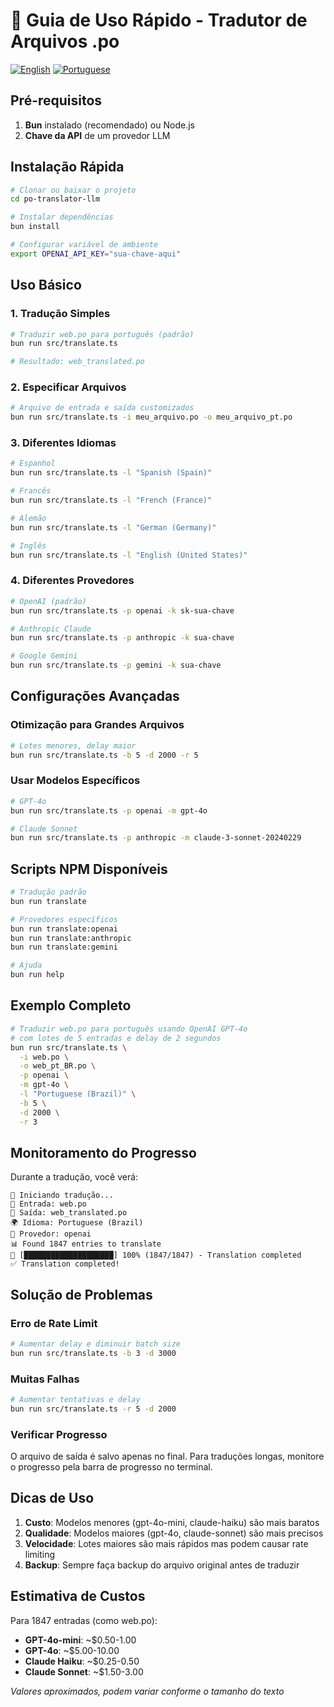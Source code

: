 # 🚀 Guia de Uso Rápido - Tradutor de Arquivos .po

[![English](https://img.shields.io/badge/lang-en-blue.svg)](USAGE.md)
[![Portuguese](https://img.shields.io/badge/lang-pt--br-green.svg)](USAGE.pt-br.md)

## Pré-requisitos

1. **Bun** instalado (recomendado) ou Node.js
2. **Chave da API** de um provedor LLM

## Instalação Rápida

```bash
# Clonar ou baixar o projeto
cd po-translator-llm

# Instalar dependências
bun install

# Configurar variável de ambiente
export OPENAI_API_KEY="sua-chave-aqui"
```

## Uso Básico

### 1. Tradução Simples

```bash
# Traduzir web.po para português (padrão)
bun run src/translate.ts

# Resultado: web_translated.po
```

### 2. Especificar Arquivos

```bash
# Arquivo de entrada e saída customizados
bun run src/translate.ts -i meu_arquivo.po -o meu_arquivo_pt.po
```

### 3. Diferentes Idiomas

```bash
# Espanhol
bun run src/translate.ts -l "Spanish (Spain)"

# Francês
bun run src/translate.ts -l "French (France)"

# Alemão
bun run src/translate.ts -l "German (Germany)"

# Inglês
bun run src/translate.ts -l "English (United States)"
```

### 4. Diferentes Provedores

```bash
# OpenAI (padrão)
bun run src/translate.ts -p openai -k sk-sua-chave

# Anthropic Claude
bun run src/translate.ts -p anthropic -k sua-chave

# Google Gemini
bun run src/translate.ts -p gemini -k sua-chave
```

## Configurações Avançadas

### Otimização para Grandes Arquivos

```bash
# Lotes menores, delay maior
bun run src/translate.ts -b 5 -d 2000 -r 5
```

### Usar Modelos Específicos

```bash
# GPT-4o
bun run src/translate.ts -p openai -m gpt-4o

# Claude Sonnet
bun run src/translate.ts -p anthropic -m claude-3-sonnet-20240229
```

## Scripts NPM Disponíveis

```bash
# Tradução padrão
bun run translate

# Provedores específicos
bun run translate:openai
bun run translate:anthropic
bun run translate:gemini

# Ajuda
bun run help
```

## Exemplo Completo

```bash
# Traduzir web.po para português usando OpenAI GPT-4o
# com lotes de 5 entradas e delay de 2 segundos
bun run src/translate.ts \
  -i web.po \
  -o web_pt_BR.po \
  -p openai \
  -m gpt-4o \
  -l "Portuguese (Brazil)" \
  -b 5 \
  -d 2000 \
  -r 3
```

## Monitoramento do Progresso

Durante a tradução, você verá:

```
🚀 Iniciando tradução...
📂 Entrada: web.po
📂 Saída: web_translated.po
🌍 Idioma: Portuguese (Brazil)
🤖 Provedor: openai
📊 Found 1847 entries to translate
🔄 [████████████████████] 100% (1847/1847) - Translation completed
✅ Translation completed!
```

## Solução de Problemas

### Erro de Rate Limit

```bash
# Aumentar delay e diminuir batch size
bun run src/translate.ts -b 3 -d 3000
```

### Muitas Falhas

```bash
# Aumentar tentativas e delay
bun run src/translate.ts -r 5 -d 2000
```

### Verificar Progresso

O arquivo de saída é salvo apenas no final. Para traduções longas, monitore o progresso pela barra de progresso no terminal.

## Dicas de Uso

1. **Custo**: Modelos menores (gpt-4o-mini, claude-haiku) são mais baratos
2. **Qualidade**: Modelos maiores (gpt-4o, claude-sonnet) são mais precisos
3. **Velocidade**: Lotes maiores são mais rápidos mas podem causar rate limiting
4. **Backup**: Sempre faça backup do arquivo original antes de traduzir

## Estimativa de Custos

Para 1847 entradas (como web.po):

- **GPT-4o-mini**: ~$0.50-1.00
- **GPT-4o**: ~$5.00-10.00
- **Claude Haiku**: ~$0.25-0.50
- **Claude Sonnet**: ~$1.50-3.00

_Valores aproximados, podem variar conforme o tamanho do texto_
